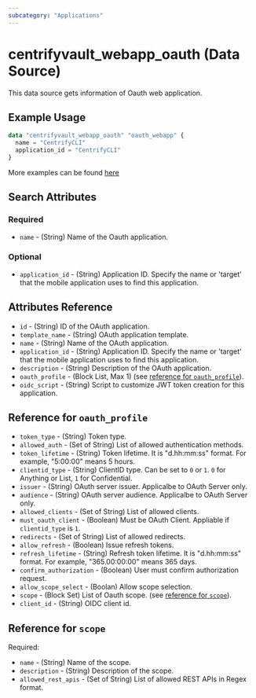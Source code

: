 ```yaml
---
subcategory: "Applications"
---
```


# centrifyvault_webapp_oauth (Data Source)

This data source gets information of Oauth web application.

## Example Usage

```terraform
data "centrifyvault_webapp_oauth" "oauth_webapp" {
  name = "CentrifyCLI"
  application_id = "CentrifyCLI"
}
```

More examples can be found [here](https://github.com/marcozj/terraform-provider-centrifyvault/tree/main/examples/centrifyvault_webapp_oauth)

## Search Attributes

### Required

- `name` - (String) Name of the Oauth application.

### Optional

- `application_id` - (String) Application ID. Specify the name or 'target' that the mobile application uses to find this application.

## Attributes Reference

- `id` - (String) ID of the OAuth application.
- `template_name` - (String) OAuth application template.
- `name` - (String) Name of the OAuth application.
- `application_id` - (String) Application ID. Specify the name or 'target' that the mobile application uses to find this application.
- `description` - (String) Description of the OAuth application.
- `oauth_profile` - (Block List, Max 1) (see [reference for `oauth_profile`](#reference-for-oauth_profile)).
- `oidc_script` - (String) Script to customize JWT token creation for this application.

## Reference for `oauth_profile`

- `token_type` - (String) Token type.
- `allowed_auth` - (Set of String) List of allowed authentication methods.
- `token_lifetime` - (String) Token lifetime. It is "d.hh:mm:ss" format. For example, "5:00:00" means 5 hours.
- `clientid_type` - (String) ClientID type. Can be set to `0` or `1`. `0` for Anything or List, `1` for Confidential.
- `issuer` - (String) OAuth server issuer. Applicalbe to OAuth Server only.
- `audience` - (String) OAuth server audience. Applicalbe to OAuth Server only.
- `allowed_clients` - (Set of String) List of allowed clients.
- `must_oauth_client` - (Boolean) Must be OAuth Client. Appliable if `clientid_type` is `1`.
- `redirects` - (Set of String) List of allowed redirects.
- `allow_refresh` - (Boolean) Issue refresh tokens.
- `refresh_lifetime` - (String) Refresh token lifetime. It is "d.hh:mm:ss" format. For example, "365.00:00:00" means 365 days.
- `confirm_authorization` - (Boolean) User must confirm authorization request.
- `allow_scope_select` - (Boolan) Allow scope selection.
- `scope` - (Block Set) List of Oauth scope. (see [reference for `scope`](#reference-for-scope)).
- `client_id` - (String) OIDC client id.

## Reference for `scope`

Required:

- `name` - (String) Name of the scope.
- `description` - (String) Description of the scope.
- `allowed_rest_apis` - (Set of String) List of allowed REST APIs in Regex format.
